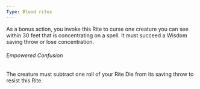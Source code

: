 ```yaml
---
Type: Blood rites
---
```

As a bonus action, you invoke this Rite to curse one creature you can see within 30 feet that is concentrating on a spell. It must succeed a Wisdom saving throw or lose concentration.


###### Empowered Confusion
The creature must subtract one roll of your Rite Die from its saving throw to resist this Rite.